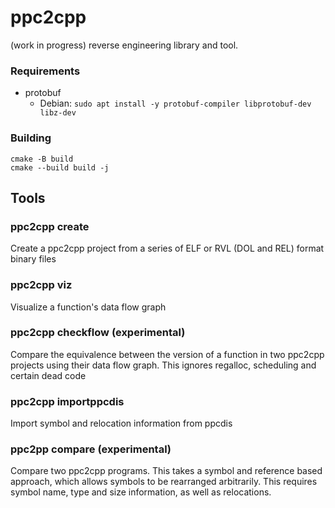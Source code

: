 # ppc2cpp
(work in progress) reverse engineering library and tool.

### Requirements
- protobuf
  - Debian: `sudo apt install -y protobuf-compiler libprotobuf-dev libz-dev`

### Building
```
cmake -B build
cmake --build build -j
```

## Tools
### ppc2cpp create
Create a ppc2cpp project from a series of ELF or RVL (DOL and REL) format binary files
### ppc2cpp viz
Visualize a function's data flow graph
### ppc2cpp checkflow (experimental)
Compare the equivalence between the version of a function in two ppc2cpp projects using their data flow graph. This ignores regalloc, scheduling and certain dead code
### ppc2cpp importppcdis
Import symbol and relocation information from ppcdis
### ppc2pp compare (experimental)
Compare two ppc2cpp programs. This takes a symbol and reference based approach, which allows symbols to be rearranged arbitrarily. This requires symbol name, type and size information, as well as relocations.
